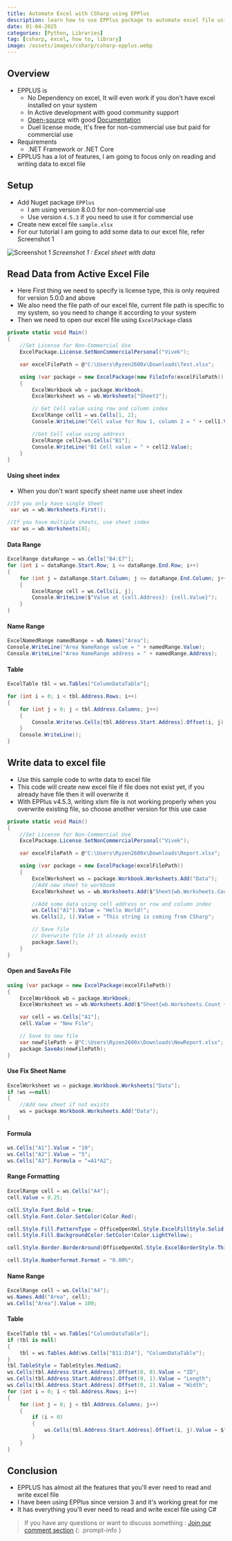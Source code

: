 ```yaml
---
title: Automate Excel with CSharp using EPPlus
description: learn how to use EPPlus package to automate excel file using python
date: 01-04-2025
categories: [Python, Libraries]
tag: [csharp, excel, how to, library]
image: /assets/images/csharp/csharp-epplus.webp
---
```


## Overview
- EPPLUS is 
  - No Dependency on excel, It will even work if you don't have excel installed on your system
  - In Active development with good community support
  - [Open-source](https://github.com/EPPlusSoftware/EPPlus) with good [Documentation](https://epplussoftware.com/en/Developers/)
  - Duel license mode, It's free for non-commercial use but paid for commercial use
- Requirements
  - .NET Framework or .NET Core
- EPPLUS has a lot of features, I am going to focus only on reading and writing data to excel file

## Setup
- Add Nuget package `EPPlus`
  - I am using version 8.0.0 for non-commercial use
  - Use version `4.5.3` if you need to use it for commercial use
- Create new excel file `sample.xlsx`
- For our tutorial I am going to add some data to our excel file, refer Screenshot 1
  
![Screenshot 1](/assets/images/python/python-xlwings-1.webp)
_Screenshot 1 : Excel sheet with data_

## Read Data from Active Excel File
- Here First thing we need to specify is license type, this is only required for version 5.0.0 and above
- We also need the file path of our excel file, current file path is specific to my system, so you need to change it according to your system
- Then we need to open our excel file using `ExcelPackage` class


```csharp
private static void Main()
{
    //Set License for Non-Commercial Use
    ExcelPackage.License.SetNonCommercialPersonal("Vivek");

    var excelFilePath = @"C:\Users\Ryzen2600x\Downloads\Test.xlsx";

    using (var package = new ExcelPackage(new FileInfo(excelFilePath)))
    {
        ExcelWorkbook wb = package.Workbook;
        ExcelWorksheet ws = wb.Worksheets["Sheet1"];

        // Get Cell value using row and column index
        ExcelRange cell1 = ws.Cells[1, 2];
        Console.WriteLine("Cell value for Row 1, column 2 = " + cell1.Value);

        //Get Cell value using address
        ExcelRange cell2=ws.Cells["B1"];
        Console.WriteLine("B1 Cell value = " + cell2.Value);
    }
}
```
#### Using sheet index
- When you don't want specify sheet name use sheet index

```csharp
//If you only have single Sheet
 var ws = wb.Worksheets.First();
```
```csharp
//If you have multiple sheets, use sheet index
 var ws = wb.Worksheets[0];
```

#### Data Range
```csharp
ExcelRange dataRange = ws.Cells["B4:E7"];
for (int i = dataRange.Start.Row; i <= dataRange.End.Row; i++)
{
    for (int j = dataRange.Start.Column; j <= dataRange.End.Column; j++)
    {
        ExcelRange cell = ws.Cells[i, j];
        Console.WriteLine($"Value at {cell.Address}: {cell.Value}");
    }
}
```

#### Name Range
```csharp
ExcelNamedRange namedRange = wb.Names["Area"];
Console.WriteLine("Area NameRange value = " + namedRange.Value);
Console.WriteLine("Area NameRange address = " + namedRange.Address);
```

#### Table
```csharp
ExcelTable tbl = ws.Tables["ColumnDataTable"];

for (int i = 0; i < tbl.Address.Rows; i++)
{
    for (int j = 0; j < tbl.Address.Columns; j++)
    {
        Console.Write(ws.Cells[tbl.Address.Start.Address].Offset(i, j).Value + ",");
    }
    Console.WriteLine();
}
```

## Write data to excel file
- Use this sample code to write data to excel file
- This code will create new excel file if file does not exist yet, if  you already have file then it will overwrite it
- With EPPlus v4.5.3, writing xlsm file is not working properly when you overwrite existing file, so choose another version for this use case

```csharp
private static void Main()
{
    //Set License for Non-Commercial Use
    ExcelPackage.License.SetNonCommercialPersonal("Vivek");

    var excelFilePath = @"C:\Users\Ryzen2600x\Downloads\Report.xlsx";

    using (var package = new ExcelPackage(excelFilePath))
    {
        ExcelWorksheet ws = package.Workbook.Worksheets.Add("Data");
        //Add new sheet to workbook
        ExcelWorksheet ws = wb.Worksheets.Add($"Sheet{wb.Worksheets.Count + 1}");

        //Add some data using cell address or row and column index
        ws.Cells["A1"].Value = "Hello World!";
        ws.Cells[2, 1].Value = "This string is coming from CSharp";

        // Save file 
        // Overwrite file if it already exist
        package.Save();
    }
}
```

#### Open and SaveAs File
```csharp
using (var package = new ExcelPackage(excelFilePath))
{
    ExcelWorkbook wb = package.Workbook;
    ExcelWorksheet ws = wb.Worksheets.Add($"Sheet{wb.Worksheets.Count + 1}");

    var cell = ws.Cells["A1"];
    cell.Value = "New File";

    // Save to new file
    var newFilePath = @"C:\Users\Ryzen2600x\Downloads\NewReport.xlsx";
    package.SaveAs(newFilePath);
}
```

#### Use Fix Sheet Name
```csharp
ExcelWorksheet ws = package.Workbook.Worksheets["Data"];
if (ws ==null)
{
    //Add new sheet if not exists
    ws = package.Workbook.Worksheets.Add("Data");
}
```
#### Formula
```csharp
ws.Cells["A1"].Value = "10";
ws.Cells["A2"].Value = "5";
ws.Cells["A3"].Formula = "=A1*A2";
```

#### Range Formatting
```csharp
ExcelRange cell = ws.Cells["A4"];
cell.Value = 0.25;

cell.Style.Font.Bold = true;
cell.Style.Font.Color.SetColor(Color.Red);

cell.Style.Fill.PatternType = OfficeOpenXml.Style.ExcelFillStyle.Solid;
cell.Style.Fill.BackgroundColor.SetColor(Color.LightYellow);

cell.Style.Border.BorderAround(OfficeOpenXml.Style.ExcelBorderStyle.Thin);

cell.Style.Numberformat.Format = "0.00%";
```

#### Name Range
```csharp
ExcelRange cell = ws.Cells["A4"];
ws.Names.Add("Area", cell);
ws.Cells["Area"].Value = 100;
```
#### Table
```csharp
ExcelTable tbl = ws.Tables["ColumnDataTable"];
if (tbl is null)
{
    tbl = ws.Tables.Add(ws.Cells["B11:D14"], "ColumnDataTable");
}
tbl.TableStyle = TableStyles.Medium2;
ws.Cells[tbl.Address.Start.Address].Offset(0, 0).Value = "ID";
ws.Cells[tbl.Address.Start.Address].Offset(0, 1).Value = "Length";
ws.Cells[tbl.Address.Start.Address].Offset(0, 2).Value = "Width";
for (int i = 0; i < tbl.Address.Rows; i++)
{
    for (int j = 0; j < tbl.Address.Columns; j++)
    {
        if (i > 0)
        {
            ws.Cells[tbl.Address.Start.Address].Offset(i, j).Value = $"{i+1}{j+1}";
        }
    }
}
```

## Conclusion
- EPPLUS has almost all the features that you'll ever need to read and write excel file
- I have been using EPPlus since version 3 and it's working great for me
- It has everything you'll ever need to read and write excel file using C#


> If you have any questions or want to discuss something : [Join our comment section](https://www.reddit.com/r/NodesAutomations/comments/1jpipvm/automate_excel_with_csharp_using_epplus_nodes/)
{: .prompt-info }